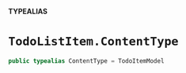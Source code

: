 **TYPEALIAS**

# `TodoListItem.ContentType`

```swift
public typealias ContentType = TodoItemModel
```
